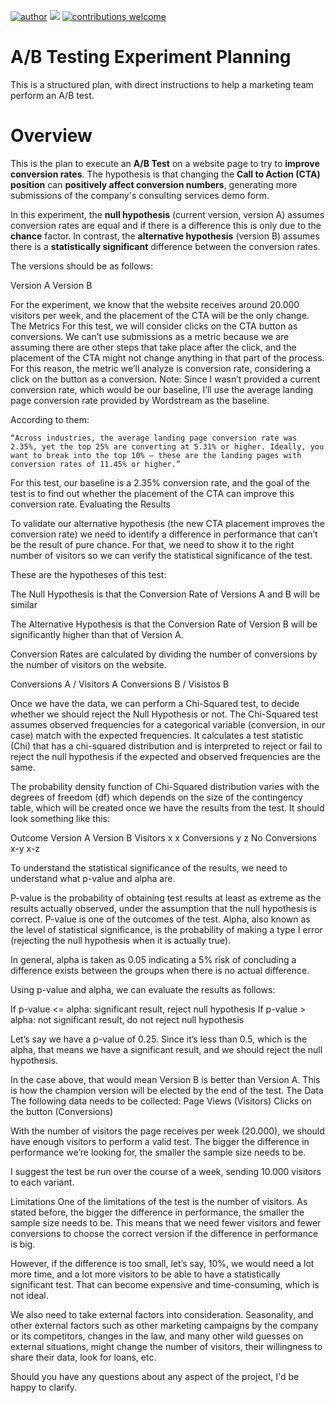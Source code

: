 [![author](https://img.shields.io/badge/author-rafaelnduarte-red.svg)](https://www.linkedin.com/in/rafael-n-duarte) [![](https://img.shields.io/badge/License-GPLv3-blue.svg)](http://perso.crans.org/besson/LICENSE.html) [![contributions welcome](https://img.shields.io/badge/contributions-welcome-brightgreen.svg?style=flat)](https://github.com/rafaelnduarte/A-B_Testing-Experiment-Planning/issues)

# A/B Testing Experiment Planning
This is a structured plan, with direct instructions to help a marketing team perform an A/B test.

# Overview

This is the plan to execute an **A/B Test** on a website page to try to **improve conversion rates**. The hypothesis is that changing the **Call to Action (CTA) position** can **positively affect conversion numbers**, generating more submissions of the company's consulting services demo form.

In this experiment, the **null hypothesis** (current version, version A) assumes conversion rates are equal and if there is a difference this is only due to the **chance** factor. In contrast, the **alternative hypothesis** (version B) assumes there is a **statistically significant** difference between the conversion rates.

The versions should be as follows:

Version A 					Version B



For the experiment, we know that the website receives around 20.000 visitors per week, and the placement of the CTA will be the only change.
The Metrics
For this test, we will consider clicks on the CTA button as conversions. We can’t use submissions as a metric because we are assuming there are other steps that take place after the click, and the placement of the CTA might not change anything in that part of the process. For this reason, the metric we’ll analyze is conversion rate, considering a click on the button as a conversion.
Note: Since I wasn’t provided a current conversion rate, which would be our baseline, I’ll use the average landing page conversion rate provided by Wordstream as the baseline.

According to them:

	“Across industries, the average landing page conversion rate was 2.35%, yet the top 25% are converting at 5.31% or higher. Ideally, you want to break into the top 10% — these are the landing pages with conversion rates of 11.45% or higher.”

For this test, our baseline is a 2.35% conversion rate, and the goal of the test is to find out whether the placement of the CTA can improve this conversion rate.
Evaluating the Results

To validate our alternative hypothesis (the new CTA placement improves the conversion rate) we need to identify a difference in performance that can’t be the result of pure chance. For that, we need to show it to the right number of visitors so we can verify the statistical significance of the test.

These are the hypotheses of this test:


The Null Hypothesis is that the Conversion Rate of Versions A and B will be similar


The Alternative Hypothesis is that the Conversion Rate of Version B will be significantly higher than that of Version A.

Conversion Rates are calculated by dividing the number of conversions by the number of visitors on the website.

Conversions A / Visitors A
Conversions B / Visistos B

Once we have the data, we can perform a Chi-Squared test, to decide whether we should reject the Null Hypothesis or not. The Chi-Squared test assumes observed frequencies for a categorical variable (conversion, in our case) match with the expected frequencies. It calculates a test statistic (Chi) that has a chi-squared distribution and is interpreted to reject or fail to reject the null hypothesis if the expected and observed frequencies are the same. 

The probability density function of Chi-Squared distribution varies with the degrees of freedom (df) which depends on the size of the contingency table, which will be created once we have the results from the test. It should look something like this:





Outcome
Version A
Version B
Visitors
x
x
Conversions
y
z
No Conversions
x-y
x-z


To understand the statistical significance of the results, we need to understand what p-value and alpha are. 

P-value is the probability of obtaining test results at least as extreme as the results actually observed, under the assumption that the null hypothesis is correct. P-value is one of the outcomes of the test. 
Alpha, also known as the level of statistical significance, is the probability of making a type I error (rejecting the null hypothesis when it is actually true).

In general, alpha is taken as 0.05 indicating a 5% risk of concluding a difference exists between the groups when there is no actual difference.

Using p-value and alpha, we can evaluate the results as follows:

If p-value <= alpha: significant result, reject null hypothesis
If p-value > alpha: not significant result, do not reject null hypothesis

Let’s say we have a p-value of 0.25. Since it’s less than 0.5, which is the alpha, that means we have a significant result, and we should reject the null hypothesis.

In the case above, that would mean Version B is better than Version A. This is how the champion version will be elected by the end of the test.
The Data
The following data needs to be collected:
Page Views (Visitors)
Clicks on the button (Conversions)

With the number of visitors the page receives per week (20.000), we should have enough visitors to perform a valid test. The bigger the difference in performance we’re looking for, the smaller the sample size needs to be.

I suggest the test be run over the course of a week, sending 10.000 visitors to each variant.

Limitations
One of the limitations of the test is the number of visitors. As stated before, the bigger the difference in performance, the smaller the sample size needs to be. This means that we need fewer visitors and fewer conversions to choose the correct version if the difference in performance is big.

However, if the difference is too small, let’s say, 10%, we would need a lot more time, and a lot more visitors to be able to have a statistically significant test. That can become expensive and time-consuming, which is not ideal.

We also need to take external factors into consideration. Seasonality, and other external factors such as other marketing campaigns by the company or its competitors, changes in the law, and many other wild guesses on external situations, might change the number of visitors, their willingness to share their data, look for loans, etc.

Should you have any questions about any aspect of the project, I'd be happy to clarify.

